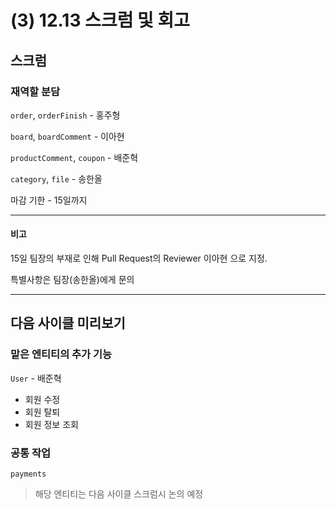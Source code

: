 # (3) 12.13 스크럼 및 회고

## 스크럼

### 재역할 분담



`order`, `orderFinish` - 홍주형

`board`, `boardComment` - 이아현

`productComment`, `coupon` - 배준혁

`category`, `file` - 송한올



마감 기한 - 15일까지

---

#### 비고

15일 팀장의 부재로 인해 Pull Request의 Reviewer 이아현 으로 지정.

특별사항은 팀장(송한올)에게 문의



---

## 다음 사이클 미리보기

### 맡은 엔티티의 추가 기능 

`User` - 배준혁

- 회원 수정
- 회원 탈퇴
- 회원 정보 조회



### 공통 작업

`payments`

> 해당 엔티티는 다음 사이클 스크럼시 논의 예정